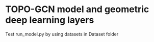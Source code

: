 # TOPO-GCN model and geometric deep learning layers
Test run_model.py by using datasets in Dataset folder

